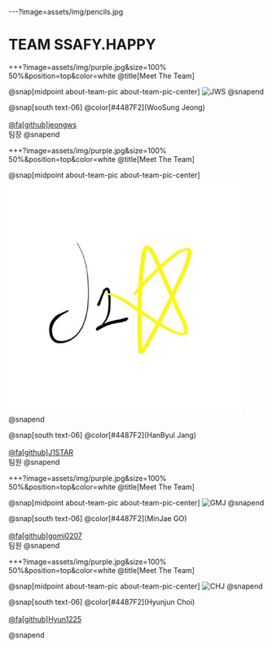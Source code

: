 ---?image=assets/img/pencils.jpg

# TEAM SSAFY.HAPPY

+++?image=assets/img/purple.jpg&size=100% 50%&position=top&color=white @title[Meet The Team]

@snap[midpoint about-team-pic about-team-pic-center]
![JWS](assets/img/정우성.이미지)
@snapend

@snap[south text-06]
@color[#4487F2](WooSung Jeong)
<br><br>
[@fa[github]jeongws](https://github.com/jeongws)
<br>
팀장
@snapend

+++?image=assets/img/purple.jpg&size=100% 50%&position=top&color=white @title[Meet The Team]

@snap[midpoint about-team-pic about-team-pic-center]
![J1STAR](assets/img/j1star.jpeg)
@snapend

@snap[south text-06]
@color[#4487F2](HanByul Jang)
<br><br>
[@fa[github]J1STAR](https://github.com/J1STAR)
<br>
팀원
@snapend

+++?image=assets/img/purple.jpg&size=100% 50%&position=top&color=white @title[Meet The Team]

@snap[midpoint about-team-pic about-team-pic-center]
![GMJ](assets/img/고민재.이미지)
@snapend

@snap[south text-06]
@color[#4487F2](MinJae GO)
<br><br>
[@fa[github]gomj0207](https://github.com/rhalswo1234)
<br>
팀원
@snapend

+++?image=assets/img/purple.jpg&size=100% 50%&position=top&color=white @title[Meet The Team]

@snap[midpoint about-team-pic about-team-pic-center]
![CHJ](assets/img/최현준.이미지)
@snapend

@snap[south text-06]
@color[#4487F2](Hyunjun Choi)
<br><br>
[@fa[github]Hyun1225](https://github.com/Hyun1225)
<br>

@snapend
